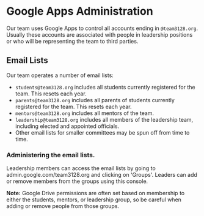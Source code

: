 # Google Apps Administration

Our team uses Google Apps to control all accounts ending in `@team3128.org`. Usually these accounts are associated with people in leadership positions or who will be representing the team to third parties.

## Email Lists
Our team operates a number of email lists:

- `students@team3128.org` includes all students currently registered for the team. This resets each year.
- `parents@team3128.org` includes all parents of students currently registered for the team. This resets each year.
- `mentors@team3128.org` includes all mentors of the team.
- `leadership@team3128.org` includes all members of the leadership team, including elected and appointed officials.
- Other email lists for smaller committees may be spun off from time to time.

### Administering the email lists.
Leadership members can access the email lists by going to admin.google.com/team3128.org and clicking on 'Groups'. Leaders can add or remove members from the groups using this console.

**Note:** Google Drive permissions are often set based on membership to either the students, mentors, or leadership group, so be careful when adding or remove people from those groups.

